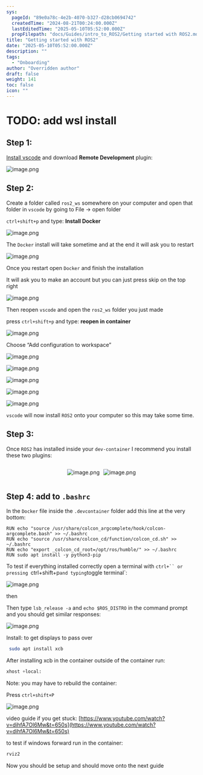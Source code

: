 ```yaml
---
sys:
  pageId: "89e0a78c-4e2b-4070-b327-d28cb0694742"
  createdTime: "2024-08-21T00:24:00.000Z"
  lastEditedTime: "2025-05-10T05:52:00.000Z"
  propFilepath: "docs/Guides/intro_to_ROS2/Getting started with ROS2.md"
title: "Getting started with ROS2"
date: "2025-05-10T05:52:00.000Z"
description: ""
tags:
  - "Onboarding"
author: "Overridden author"
draft: false
weight: 141
toc: false
icon: ""
---
```


# TODO: add wsl install

## Step 1:

[Install vscode](https://code.visualstudio.com/download) and download **Remote Development** plugin:

![image.png](https://prod-files-secure.s3.us-west-2.amazonaws.com/d518164a-d88e-44d1-a4ee-3adb3bd8bce0/efb52993-1881-4a40-b95e-6f020334f022/image.png?X-Amz-Algorithm=AWS4-HMAC-SHA256&X-Amz-Content-Sha256=UNSIGNED-PAYLOAD&X-Amz-Credential=ASIAZI2LB466RYSR7VUX%2F20250621%2Fus-west-2%2Fs3%2Faws4_request&X-Amz-Date=20250621T090809Z&X-Amz-Expires=3600&X-Amz-Security-Token=IQoJb3JpZ2luX2VjEOj%2F%2F%2F%2F%2F%2F%2F%2F%2F%2FwEaCXVzLXdlc3QtMiJHMEUCIQDcLnnZhXQj72aZ0rJC%2Fdbc6b6lzsYWR2yKzT2CwaZFCwIgW1%2BmtOBFHtF7r74lVgI2Nf8voggsqUJbfD1YfrINq3wqiAQI0f%2F%2F%2F%2F%2F%2F%2F%2F%2F%2FARAAGgw2Mzc0MjMxODM4MDUiDDtTZwqLQS6WWQtK6SrcAzahKXyXJiVSZCS6czQgVuC%2BgF%2BtfOSWPrHkkCk%2BT0HxfgrohRIbygru6pWU1Q1gj%2FlgDrgcTy7aY3ci5aG7ECjGBAx05TkhIbIj8vrBI0qUXPfriy0D8RYabxLL3ir1YC1NJkFOQqFcUaeKCSRSZOE1%2B6PUVx87BPM8CXTIrK%2FcncjKduAMIGlCurg03kpmas3pyPYuX9tQrdDSdIx1MIDRMw9t5EYJn0%2FKIYvuPg%2FdZ6bflBGrdJTE4hSAKYw8C99QDTlaeZxCCZPL7DLBjhStAiYDJkPGz2ci2sm0VL7UygJpSN1%2BFhkXmZLNxB4LByR3szbYXM4VMs1OGLJRAl2AYsY1c1SS8NjyzsEZrCNSCzDe7qLd063JZ1Sl7mEMGd%2B6%2FvxeTJXbQRBWzNA9t4k2v%2BeUWXSZ6%2FgLJyQ2H7TqI6B3%2FOSqkTstiLBm%2FJAlHKub9Zfdumeun6JsoZ5YwDWUgnZOE0OwmAvcDw511SSGMgKlepPlv3W30aPpSUAJxjt6QABH2uagf7t0CrnS%2B8cBhquLVYjbL9FxgXPxsE253NTJV9Ip7r5xxu4fHUQSXNjQ7KAXFPV1BeKW2jRpUGeJr3air%2FTRVL4wi6o8o0GepUweTC4wlfDXJnFyMOPL2cIGOqUBEbbqLvoqNa6%2B%2Fj2wOSj%2FhbrEJYJF81YZC%2FIokJ0wyNatH0KbsR35t2hMWtc0O5xeDo7jmPnZsQWIZbPsVJ1ysbCT6LE6Lj%2Bu5e95LBQajC%2F3wKP%2Ba4enKiQGkqIWqwr30XYuxgQmK9sTXy1tgJSicCvHuXKnkQirgxWDAbwAOdrOm4hR5baDBrneUQGQvDLwSvX%2BMsnXw%2FnGbjp0hpym%2BTEZO5Iz&X-Amz-Signature=65361a81eef97001c9122874655fcca7ace8338b3cc4d1c015716453a1948588&X-Amz-SignedHeaders=host&x-amz-checksum-mode=ENABLED&x-id=GetObject)

## Step 2:

Create a folder called `ros2_ws` somewhere on your computer and open that folder in `vscode` by going to File → open folder 

`ctrl+shift+p` and type: **Install Docker**

![image.png](https://prod-files-secure.s3.us-west-2.amazonaws.com/d518164a-d88e-44d1-a4ee-3adb3bd8bce0/2269dc0e-1cd5-47ff-bceb-c04ad9b2eab0/image.png?X-Amz-Algorithm=AWS4-HMAC-SHA256&X-Amz-Content-Sha256=UNSIGNED-PAYLOAD&X-Amz-Credential=ASIAZI2LB466RYSR7VUX%2F20250621%2Fus-west-2%2Fs3%2Faws4_request&X-Amz-Date=20250621T090809Z&X-Amz-Expires=3600&X-Amz-Security-Token=IQoJb3JpZ2luX2VjEOj%2F%2F%2F%2F%2F%2F%2F%2F%2F%2FwEaCXVzLXdlc3QtMiJHMEUCIQDcLnnZhXQj72aZ0rJC%2Fdbc6b6lzsYWR2yKzT2CwaZFCwIgW1%2BmtOBFHtF7r74lVgI2Nf8voggsqUJbfD1YfrINq3wqiAQI0f%2F%2F%2F%2F%2F%2F%2F%2F%2F%2FARAAGgw2Mzc0MjMxODM4MDUiDDtTZwqLQS6WWQtK6SrcAzahKXyXJiVSZCS6czQgVuC%2BgF%2BtfOSWPrHkkCk%2BT0HxfgrohRIbygru6pWU1Q1gj%2FlgDrgcTy7aY3ci5aG7ECjGBAx05TkhIbIj8vrBI0qUXPfriy0D8RYabxLL3ir1YC1NJkFOQqFcUaeKCSRSZOE1%2B6PUVx87BPM8CXTIrK%2FcncjKduAMIGlCurg03kpmas3pyPYuX9tQrdDSdIx1MIDRMw9t5EYJn0%2FKIYvuPg%2FdZ6bflBGrdJTE4hSAKYw8C99QDTlaeZxCCZPL7DLBjhStAiYDJkPGz2ci2sm0VL7UygJpSN1%2BFhkXmZLNxB4LByR3szbYXM4VMs1OGLJRAl2AYsY1c1SS8NjyzsEZrCNSCzDe7qLd063JZ1Sl7mEMGd%2B6%2FvxeTJXbQRBWzNA9t4k2v%2BeUWXSZ6%2FgLJyQ2H7TqI6B3%2FOSqkTstiLBm%2FJAlHKub9Zfdumeun6JsoZ5YwDWUgnZOE0OwmAvcDw511SSGMgKlepPlv3W30aPpSUAJxjt6QABH2uagf7t0CrnS%2B8cBhquLVYjbL9FxgXPxsE253NTJV9Ip7r5xxu4fHUQSXNjQ7KAXFPV1BeKW2jRpUGeJr3air%2FTRVL4wi6o8o0GepUweTC4wlfDXJnFyMOPL2cIGOqUBEbbqLvoqNa6%2B%2Fj2wOSj%2FhbrEJYJF81YZC%2FIokJ0wyNatH0KbsR35t2hMWtc0O5xeDo7jmPnZsQWIZbPsVJ1ysbCT6LE6Lj%2Bu5e95LBQajC%2F3wKP%2Ba4enKiQGkqIWqwr30XYuxgQmK9sTXy1tgJSicCvHuXKnkQirgxWDAbwAOdrOm4hR5baDBrneUQGQvDLwSvX%2BMsnXw%2FnGbjp0hpym%2BTEZO5Iz&X-Amz-Signature=eca8d834926d7a7ce5f46e487a9c9ab0e949bcf6dab33c8a72252bc25baf279f&X-Amz-SignedHeaders=host&x-amz-checksum-mode=ENABLED&x-id=GetObject)

The `Docker` install will take sometime and at the end it will ask you to restart

![image.png](https://prod-files-secure.s3.us-west-2.amazonaws.com/d518164a-d88e-44d1-a4ee-3adb3bd8bce0/ed233f78-be33-4b1f-b89c-9c346c0e961e/image.png?X-Amz-Algorithm=AWS4-HMAC-SHA256&X-Amz-Content-Sha256=UNSIGNED-PAYLOAD&X-Amz-Credential=ASIAZI2LB466RYSR7VUX%2F20250621%2Fus-west-2%2Fs3%2Faws4_request&X-Amz-Date=20250621T090809Z&X-Amz-Expires=3600&X-Amz-Security-Token=IQoJb3JpZ2luX2VjEOj%2F%2F%2F%2F%2F%2F%2F%2F%2F%2FwEaCXVzLXdlc3QtMiJHMEUCIQDcLnnZhXQj72aZ0rJC%2Fdbc6b6lzsYWR2yKzT2CwaZFCwIgW1%2BmtOBFHtF7r74lVgI2Nf8voggsqUJbfD1YfrINq3wqiAQI0f%2F%2F%2F%2F%2F%2F%2F%2F%2F%2FARAAGgw2Mzc0MjMxODM4MDUiDDtTZwqLQS6WWQtK6SrcAzahKXyXJiVSZCS6czQgVuC%2BgF%2BtfOSWPrHkkCk%2BT0HxfgrohRIbygru6pWU1Q1gj%2FlgDrgcTy7aY3ci5aG7ECjGBAx05TkhIbIj8vrBI0qUXPfriy0D8RYabxLL3ir1YC1NJkFOQqFcUaeKCSRSZOE1%2B6PUVx87BPM8CXTIrK%2FcncjKduAMIGlCurg03kpmas3pyPYuX9tQrdDSdIx1MIDRMw9t5EYJn0%2FKIYvuPg%2FdZ6bflBGrdJTE4hSAKYw8C99QDTlaeZxCCZPL7DLBjhStAiYDJkPGz2ci2sm0VL7UygJpSN1%2BFhkXmZLNxB4LByR3szbYXM4VMs1OGLJRAl2AYsY1c1SS8NjyzsEZrCNSCzDe7qLd063JZ1Sl7mEMGd%2B6%2FvxeTJXbQRBWzNA9t4k2v%2BeUWXSZ6%2FgLJyQ2H7TqI6B3%2FOSqkTstiLBm%2FJAlHKub9Zfdumeun6JsoZ5YwDWUgnZOE0OwmAvcDw511SSGMgKlepPlv3W30aPpSUAJxjt6QABH2uagf7t0CrnS%2B8cBhquLVYjbL9FxgXPxsE253NTJV9Ip7r5xxu4fHUQSXNjQ7KAXFPV1BeKW2jRpUGeJr3air%2FTRVL4wi6o8o0GepUweTC4wlfDXJnFyMOPL2cIGOqUBEbbqLvoqNa6%2B%2Fj2wOSj%2FhbrEJYJF81YZC%2FIokJ0wyNatH0KbsR35t2hMWtc0O5xeDo7jmPnZsQWIZbPsVJ1ysbCT6LE6Lj%2Bu5e95LBQajC%2F3wKP%2Ba4enKiQGkqIWqwr30XYuxgQmK9sTXy1tgJSicCvHuXKnkQirgxWDAbwAOdrOm4hR5baDBrneUQGQvDLwSvX%2BMsnXw%2FnGbjp0hpym%2BTEZO5Iz&X-Amz-Signature=20b2b684244c1abc74ce9e76207ffbaef3ea5b077ed4d8e69b3e4fec80ab90aa&X-Amz-SignedHeaders=host&x-amz-checksum-mode=ENABLED&x-id=GetObject)

Once you restart open `Docker` and finish the installation

It will ask you to make an account but you can just press skip on the top right

![image.png](https://prod-files-secure.s3.us-west-2.amazonaws.com/d518164a-d88e-44d1-a4ee-3adb3bd8bce0/21010ad9-1659-4fd9-9f59-9932a09b2a3d/image.png?X-Amz-Algorithm=AWS4-HMAC-SHA256&X-Amz-Content-Sha256=UNSIGNED-PAYLOAD&X-Amz-Credential=ASIAZI2LB466RYSR7VUX%2F20250621%2Fus-west-2%2Fs3%2Faws4_request&X-Amz-Date=20250621T090809Z&X-Amz-Expires=3600&X-Amz-Security-Token=IQoJb3JpZ2luX2VjEOj%2F%2F%2F%2F%2F%2F%2F%2F%2F%2FwEaCXVzLXdlc3QtMiJHMEUCIQDcLnnZhXQj72aZ0rJC%2Fdbc6b6lzsYWR2yKzT2CwaZFCwIgW1%2BmtOBFHtF7r74lVgI2Nf8voggsqUJbfD1YfrINq3wqiAQI0f%2F%2F%2F%2F%2F%2F%2F%2F%2F%2FARAAGgw2Mzc0MjMxODM4MDUiDDtTZwqLQS6WWQtK6SrcAzahKXyXJiVSZCS6czQgVuC%2BgF%2BtfOSWPrHkkCk%2BT0HxfgrohRIbygru6pWU1Q1gj%2FlgDrgcTy7aY3ci5aG7ECjGBAx05TkhIbIj8vrBI0qUXPfriy0D8RYabxLL3ir1YC1NJkFOQqFcUaeKCSRSZOE1%2B6PUVx87BPM8CXTIrK%2FcncjKduAMIGlCurg03kpmas3pyPYuX9tQrdDSdIx1MIDRMw9t5EYJn0%2FKIYvuPg%2FdZ6bflBGrdJTE4hSAKYw8C99QDTlaeZxCCZPL7DLBjhStAiYDJkPGz2ci2sm0VL7UygJpSN1%2BFhkXmZLNxB4LByR3szbYXM4VMs1OGLJRAl2AYsY1c1SS8NjyzsEZrCNSCzDe7qLd063JZ1Sl7mEMGd%2B6%2FvxeTJXbQRBWzNA9t4k2v%2BeUWXSZ6%2FgLJyQ2H7TqI6B3%2FOSqkTstiLBm%2FJAlHKub9Zfdumeun6JsoZ5YwDWUgnZOE0OwmAvcDw511SSGMgKlepPlv3W30aPpSUAJxjt6QABH2uagf7t0CrnS%2B8cBhquLVYjbL9FxgXPxsE253NTJV9Ip7r5xxu4fHUQSXNjQ7KAXFPV1BeKW2jRpUGeJr3air%2FTRVL4wi6o8o0GepUweTC4wlfDXJnFyMOPL2cIGOqUBEbbqLvoqNa6%2B%2Fj2wOSj%2FhbrEJYJF81YZC%2FIokJ0wyNatH0KbsR35t2hMWtc0O5xeDo7jmPnZsQWIZbPsVJ1ysbCT6LE6Lj%2Bu5e95LBQajC%2F3wKP%2Ba4enKiQGkqIWqwr30XYuxgQmK9sTXy1tgJSicCvHuXKnkQirgxWDAbwAOdrOm4hR5baDBrneUQGQvDLwSvX%2BMsnXw%2FnGbjp0hpym%2BTEZO5Iz&X-Amz-Signature=b3568a1857eae2ca825db11987e9733260c9f2ca9cff6345dbf39b1ac48ed7cd&X-Amz-SignedHeaders=host&x-amz-checksum-mode=ENABLED&x-id=GetObject)

Then reopen `vscode` and open the `ros2_ws` folder you just made

press `ctrl+shift+p` and type: **reopen in container**

![image.png](https://prod-files-secure.s3.us-west-2.amazonaws.com/d518164a-d88e-44d1-a4ee-3adb3bd8bce0/4e93b8c2-41ad-488c-8095-c74205196118/image.png?X-Amz-Algorithm=AWS4-HMAC-SHA256&X-Amz-Content-Sha256=UNSIGNED-PAYLOAD&X-Amz-Credential=ASIAZI2LB466RYSR7VUX%2F20250621%2Fus-west-2%2Fs3%2Faws4_request&X-Amz-Date=20250621T090809Z&X-Amz-Expires=3600&X-Amz-Security-Token=IQoJb3JpZ2luX2VjEOj%2F%2F%2F%2F%2F%2F%2F%2F%2F%2FwEaCXVzLXdlc3QtMiJHMEUCIQDcLnnZhXQj72aZ0rJC%2Fdbc6b6lzsYWR2yKzT2CwaZFCwIgW1%2BmtOBFHtF7r74lVgI2Nf8voggsqUJbfD1YfrINq3wqiAQI0f%2F%2F%2F%2F%2F%2F%2F%2F%2F%2FARAAGgw2Mzc0MjMxODM4MDUiDDtTZwqLQS6WWQtK6SrcAzahKXyXJiVSZCS6czQgVuC%2BgF%2BtfOSWPrHkkCk%2BT0HxfgrohRIbygru6pWU1Q1gj%2FlgDrgcTy7aY3ci5aG7ECjGBAx05TkhIbIj8vrBI0qUXPfriy0D8RYabxLL3ir1YC1NJkFOQqFcUaeKCSRSZOE1%2B6PUVx87BPM8CXTIrK%2FcncjKduAMIGlCurg03kpmas3pyPYuX9tQrdDSdIx1MIDRMw9t5EYJn0%2FKIYvuPg%2FdZ6bflBGrdJTE4hSAKYw8C99QDTlaeZxCCZPL7DLBjhStAiYDJkPGz2ci2sm0VL7UygJpSN1%2BFhkXmZLNxB4LByR3szbYXM4VMs1OGLJRAl2AYsY1c1SS8NjyzsEZrCNSCzDe7qLd063JZ1Sl7mEMGd%2B6%2FvxeTJXbQRBWzNA9t4k2v%2BeUWXSZ6%2FgLJyQ2H7TqI6B3%2FOSqkTstiLBm%2FJAlHKub9Zfdumeun6JsoZ5YwDWUgnZOE0OwmAvcDw511SSGMgKlepPlv3W30aPpSUAJxjt6QABH2uagf7t0CrnS%2B8cBhquLVYjbL9FxgXPxsE253NTJV9Ip7r5xxu4fHUQSXNjQ7KAXFPV1BeKW2jRpUGeJr3air%2FTRVL4wi6o8o0GepUweTC4wlfDXJnFyMOPL2cIGOqUBEbbqLvoqNa6%2B%2Fj2wOSj%2FhbrEJYJF81YZC%2FIokJ0wyNatH0KbsR35t2hMWtc0O5xeDo7jmPnZsQWIZbPsVJ1ysbCT6LE6Lj%2Bu5e95LBQajC%2F3wKP%2Ba4enKiQGkqIWqwr30XYuxgQmK9sTXy1tgJSicCvHuXKnkQirgxWDAbwAOdrOm4hR5baDBrneUQGQvDLwSvX%2BMsnXw%2FnGbjp0hpym%2BTEZO5Iz&X-Amz-Signature=c3997dc25d742ac3cca30e2ee438545a88243fb92d5cb9dd5abd253c415ea699&X-Amz-SignedHeaders=host&x-amz-checksum-mode=ENABLED&x-id=GetObject)

Choose “Add configuration to workspace”

![image.png](https://prod-files-secure.s3.us-west-2.amazonaws.com/d518164a-d88e-44d1-a4ee-3adb3bd8bce0/9560b282-5060-4989-ba37-97e7b2c22476/image.png?X-Amz-Algorithm=AWS4-HMAC-SHA256&X-Amz-Content-Sha256=UNSIGNED-PAYLOAD&X-Amz-Credential=ASIAZI2LB466RYSR7VUX%2F20250621%2Fus-west-2%2Fs3%2Faws4_request&X-Amz-Date=20250621T090809Z&X-Amz-Expires=3600&X-Amz-Security-Token=IQoJb3JpZ2luX2VjEOj%2F%2F%2F%2F%2F%2F%2F%2F%2F%2FwEaCXVzLXdlc3QtMiJHMEUCIQDcLnnZhXQj72aZ0rJC%2Fdbc6b6lzsYWR2yKzT2CwaZFCwIgW1%2BmtOBFHtF7r74lVgI2Nf8voggsqUJbfD1YfrINq3wqiAQI0f%2F%2F%2F%2F%2F%2F%2F%2F%2F%2FARAAGgw2Mzc0MjMxODM4MDUiDDtTZwqLQS6WWQtK6SrcAzahKXyXJiVSZCS6czQgVuC%2BgF%2BtfOSWPrHkkCk%2BT0HxfgrohRIbygru6pWU1Q1gj%2FlgDrgcTy7aY3ci5aG7ECjGBAx05TkhIbIj8vrBI0qUXPfriy0D8RYabxLL3ir1YC1NJkFOQqFcUaeKCSRSZOE1%2B6PUVx87BPM8CXTIrK%2FcncjKduAMIGlCurg03kpmas3pyPYuX9tQrdDSdIx1MIDRMw9t5EYJn0%2FKIYvuPg%2FdZ6bflBGrdJTE4hSAKYw8C99QDTlaeZxCCZPL7DLBjhStAiYDJkPGz2ci2sm0VL7UygJpSN1%2BFhkXmZLNxB4LByR3szbYXM4VMs1OGLJRAl2AYsY1c1SS8NjyzsEZrCNSCzDe7qLd063JZ1Sl7mEMGd%2B6%2FvxeTJXbQRBWzNA9t4k2v%2BeUWXSZ6%2FgLJyQ2H7TqI6B3%2FOSqkTstiLBm%2FJAlHKub9Zfdumeun6JsoZ5YwDWUgnZOE0OwmAvcDw511SSGMgKlepPlv3W30aPpSUAJxjt6QABH2uagf7t0CrnS%2B8cBhquLVYjbL9FxgXPxsE253NTJV9Ip7r5xxu4fHUQSXNjQ7KAXFPV1BeKW2jRpUGeJr3air%2FTRVL4wi6o8o0GepUweTC4wlfDXJnFyMOPL2cIGOqUBEbbqLvoqNa6%2B%2Fj2wOSj%2FhbrEJYJF81YZC%2FIokJ0wyNatH0KbsR35t2hMWtc0O5xeDo7jmPnZsQWIZbPsVJ1ysbCT6LE6Lj%2Bu5e95LBQajC%2F3wKP%2Ba4enKiQGkqIWqwr30XYuxgQmK9sTXy1tgJSicCvHuXKnkQirgxWDAbwAOdrOm4hR5baDBrneUQGQvDLwSvX%2BMsnXw%2FnGbjp0hpym%2BTEZO5Iz&X-Amz-Signature=40f039a8524b0b5c26f8de23f4b7c1039592bc0e10de6944e235dd3cb0124442&X-Amz-SignedHeaders=host&x-amz-checksum-mode=ENABLED&x-id=GetObject)

![image.png](https://prod-files-secure.s3.us-west-2.amazonaws.com/d518164a-d88e-44d1-a4ee-3adb3bd8bce0/2ee63f81-886b-48e8-a553-dc6e5eac99e4/image.png?X-Amz-Algorithm=AWS4-HMAC-SHA256&X-Amz-Content-Sha256=UNSIGNED-PAYLOAD&X-Amz-Credential=ASIAZI2LB466RYSR7VUX%2F20250621%2Fus-west-2%2Fs3%2Faws4_request&X-Amz-Date=20250621T090809Z&X-Amz-Expires=3600&X-Amz-Security-Token=IQoJb3JpZ2luX2VjEOj%2F%2F%2F%2F%2F%2F%2F%2F%2F%2FwEaCXVzLXdlc3QtMiJHMEUCIQDcLnnZhXQj72aZ0rJC%2Fdbc6b6lzsYWR2yKzT2CwaZFCwIgW1%2BmtOBFHtF7r74lVgI2Nf8voggsqUJbfD1YfrINq3wqiAQI0f%2F%2F%2F%2F%2F%2F%2F%2F%2F%2FARAAGgw2Mzc0MjMxODM4MDUiDDtTZwqLQS6WWQtK6SrcAzahKXyXJiVSZCS6czQgVuC%2BgF%2BtfOSWPrHkkCk%2BT0HxfgrohRIbygru6pWU1Q1gj%2FlgDrgcTy7aY3ci5aG7ECjGBAx05TkhIbIj8vrBI0qUXPfriy0D8RYabxLL3ir1YC1NJkFOQqFcUaeKCSRSZOE1%2B6PUVx87BPM8CXTIrK%2FcncjKduAMIGlCurg03kpmas3pyPYuX9tQrdDSdIx1MIDRMw9t5EYJn0%2FKIYvuPg%2FdZ6bflBGrdJTE4hSAKYw8C99QDTlaeZxCCZPL7DLBjhStAiYDJkPGz2ci2sm0VL7UygJpSN1%2BFhkXmZLNxB4LByR3szbYXM4VMs1OGLJRAl2AYsY1c1SS8NjyzsEZrCNSCzDe7qLd063JZ1Sl7mEMGd%2B6%2FvxeTJXbQRBWzNA9t4k2v%2BeUWXSZ6%2FgLJyQ2H7TqI6B3%2FOSqkTstiLBm%2FJAlHKub9Zfdumeun6JsoZ5YwDWUgnZOE0OwmAvcDw511SSGMgKlepPlv3W30aPpSUAJxjt6QABH2uagf7t0CrnS%2B8cBhquLVYjbL9FxgXPxsE253NTJV9Ip7r5xxu4fHUQSXNjQ7KAXFPV1BeKW2jRpUGeJr3air%2FTRVL4wi6o8o0GepUweTC4wlfDXJnFyMOPL2cIGOqUBEbbqLvoqNa6%2B%2Fj2wOSj%2FhbrEJYJF81YZC%2FIokJ0wyNatH0KbsR35t2hMWtc0O5xeDo7jmPnZsQWIZbPsVJ1ysbCT6LE6Lj%2Bu5e95LBQajC%2F3wKP%2Ba4enKiQGkqIWqwr30XYuxgQmK9sTXy1tgJSicCvHuXKnkQirgxWDAbwAOdrOm4hR5baDBrneUQGQvDLwSvX%2BMsnXw%2FnGbjp0hpym%2BTEZO5Iz&X-Amz-Signature=2f0bd1cd2b16665f003161eacd96960a24d4f2ce7173a029e367cfe452604fe5&X-Amz-SignedHeaders=host&x-amz-checksum-mode=ENABLED&x-id=GetObject)

![image.png](https://prod-files-secure.s3.us-west-2.amazonaws.com/d518164a-d88e-44d1-a4ee-3adb3bd8bce0/ae1580b2-b048-407e-aed9-b584224a7a04/image.png?X-Amz-Algorithm=AWS4-HMAC-SHA256&X-Amz-Content-Sha256=UNSIGNED-PAYLOAD&X-Amz-Credential=ASIAZI2LB466RYSR7VUX%2F20250621%2Fus-west-2%2Fs3%2Faws4_request&X-Amz-Date=20250621T090809Z&X-Amz-Expires=3600&X-Amz-Security-Token=IQoJb3JpZ2luX2VjEOj%2F%2F%2F%2F%2F%2F%2F%2F%2F%2FwEaCXVzLXdlc3QtMiJHMEUCIQDcLnnZhXQj72aZ0rJC%2Fdbc6b6lzsYWR2yKzT2CwaZFCwIgW1%2BmtOBFHtF7r74lVgI2Nf8voggsqUJbfD1YfrINq3wqiAQI0f%2F%2F%2F%2F%2F%2F%2F%2F%2F%2FARAAGgw2Mzc0MjMxODM4MDUiDDtTZwqLQS6WWQtK6SrcAzahKXyXJiVSZCS6czQgVuC%2BgF%2BtfOSWPrHkkCk%2BT0HxfgrohRIbygru6pWU1Q1gj%2FlgDrgcTy7aY3ci5aG7ECjGBAx05TkhIbIj8vrBI0qUXPfriy0D8RYabxLL3ir1YC1NJkFOQqFcUaeKCSRSZOE1%2B6PUVx87BPM8CXTIrK%2FcncjKduAMIGlCurg03kpmas3pyPYuX9tQrdDSdIx1MIDRMw9t5EYJn0%2FKIYvuPg%2FdZ6bflBGrdJTE4hSAKYw8C99QDTlaeZxCCZPL7DLBjhStAiYDJkPGz2ci2sm0VL7UygJpSN1%2BFhkXmZLNxB4LByR3szbYXM4VMs1OGLJRAl2AYsY1c1SS8NjyzsEZrCNSCzDe7qLd063JZ1Sl7mEMGd%2B6%2FvxeTJXbQRBWzNA9t4k2v%2BeUWXSZ6%2FgLJyQ2H7TqI6B3%2FOSqkTstiLBm%2FJAlHKub9Zfdumeun6JsoZ5YwDWUgnZOE0OwmAvcDw511SSGMgKlepPlv3W30aPpSUAJxjt6QABH2uagf7t0CrnS%2B8cBhquLVYjbL9FxgXPxsE253NTJV9Ip7r5xxu4fHUQSXNjQ7KAXFPV1BeKW2jRpUGeJr3air%2FTRVL4wi6o8o0GepUweTC4wlfDXJnFyMOPL2cIGOqUBEbbqLvoqNa6%2B%2Fj2wOSj%2FhbrEJYJF81YZC%2FIokJ0wyNatH0KbsR35t2hMWtc0O5xeDo7jmPnZsQWIZbPsVJ1ysbCT6LE6Lj%2Bu5e95LBQajC%2F3wKP%2Ba4enKiQGkqIWqwr30XYuxgQmK9sTXy1tgJSicCvHuXKnkQirgxWDAbwAOdrOm4hR5baDBrneUQGQvDLwSvX%2BMsnXw%2FnGbjp0hpym%2BTEZO5Iz&X-Amz-Signature=f7b4b645b0892499f7516e07617034285cfb6de4ccb612a1f21474f9d0af6d31&X-Amz-SignedHeaders=host&x-amz-checksum-mode=ENABLED&x-id=GetObject)

![image.png](https://prod-files-secure.s3.us-west-2.amazonaws.com/d518164a-d88e-44d1-a4ee-3adb3bd8bce0/53255b28-f75e-430f-b9e3-c0ac8577e42b/image.png?X-Amz-Algorithm=AWS4-HMAC-SHA256&X-Amz-Content-Sha256=UNSIGNED-PAYLOAD&X-Amz-Credential=ASIAZI2LB466RYSR7VUX%2F20250621%2Fus-west-2%2Fs3%2Faws4_request&X-Amz-Date=20250621T090809Z&X-Amz-Expires=3600&X-Amz-Security-Token=IQoJb3JpZ2luX2VjEOj%2F%2F%2F%2F%2F%2F%2F%2F%2F%2FwEaCXVzLXdlc3QtMiJHMEUCIQDcLnnZhXQj72aZ0rJC%2Fdbc6b6lzsYWR2yKzT2CwaZFCwIgW1%2BmtOBFHtF7r74lVgI2Nf8voggsqUJbfD1YfrINq3wqiAQI0f%2F%2F%2F%2F%2F%2F%2F%2F%2F%2FARAAGgw2Mzc0MjMxODM4MDUiDDtTZwqLQS6WWQtK6SrcAzahKXyXJiVSZCS6czQgVuC%2BgF%2BtfOSWPrHkkCk%2BT0HxfgrohRIbygru6pWU1Q1gj%2FlgDrgcTy7aY3ci5aG7ECjGBAx05TkhIbIj8vrBI0qUXPfriy0D8RYabxLL3ir1YC1NJkFOQqFcUaeKCSRSZOE1%2B6PUVx87BPM8CXTIrK%2FcncjKduAMIGlCurg03kpmas3pyPYuX9tQrdDSdIx1MIDRMw9t5EYJn0%2FKIYvuPg%2FdZ6bflBGrdJTE4hSAKYw8C99QDTlaeZxCCZPL7DLBjhStAiYDJkPGz2ci2sm0VL7UygJpSN1%2BFhkXmZLNxB4LByR3szbYXM4VMs1OGLJRAl2AYsY1c1SS8NjyzsEZrCNSCzDe7qLd063JZ1Sl7mEMGd%2B6%2FvxeTJXbQRBWzNA9t4k2v%2BeUWXSZ6%2FgLJyQ2H7TqI6B3%2FOSqkTstiLBm%2FJAlHKub9Zfdumeun6JsoZ5YwDWUgnZOE0OwmAvcDw511SSGMgKlepPlv3W30aPpSUAJxjt6QABH2uagf7t0CrnS%2B8cBhquLVYjbL9FxgXPxsE253NTJV9Ip7r5xxu4fHUQSXNjQ7KAXFPV1BeKW2jRpUGeJr3air%2FTRVL4wi6o8o0GepUweTC4wlfDXJnFyMOPL2cIGOqUBEbbqLvoqNa6%2B%2Fj2wOSj%2FhbrEJYJF81YZC%2FIokJ0wyNatH0KbsR35t2hMWtc0O5xeDo7jmPnZsQWIZbPsVJ1ysbCT6LE6Lj%2Bu5e95LBQajC%2F3wKP%2Ba4enKiQGkqIWqwr30XYuxgQmK9sTXy1tgJSicCvHuXKnkQirgxWDAbwAOdrOm4hR5baDBrneUQGQvDLwSvX%2BMsnXw%2FnGbjp0hpym%2BTEZO5Iz&X-Amz-Signature=361408bc0ecf852859e72a53afdc56c016225becfe2931cc5e19cddaa98ebe6d&X-Amz-SignedHeaders=host&x-amz-checksum-mode=ENABLED&x-id=GetObject)

![image.png](https://prod-files-secure.s3.us-west-2.amazonaws.com/d518164a-d88e-44d1-a4ee-3adb3bd8bce0/7c562767-5af9-4ffb-97d1-327bcdf4ee00/image.png?X-Amz-Algorithm=AWS4-HMAC-SHA256&X-Amz-Content-Sha256=UNSIGNED-PAYLOAD&X-Amz-Credential=ASIAZI2LB466RYSR7VUX%2F20250621%2Fus-west-2%2Fs3%2Faws4_request&X-Amz-Date=20250621T090809Z&X-Amz-Expires=3600&X-Amz-Security-Token=IQoJb3JpZ2luX2VjEOj%2F%2F%2F%2F%2F%2F%2F%2F%2F%2FwEaCXVzLXdlc3QtMiJHMEUCIQDcLnnZhXQj72aZ0rJC%2Fdbc6b6lzsYWR2yKzT2CwaZFCwIgW1%2BmtOBFHtF7r74lVgI2Nf8voggsqUJbfD1YfrINq3wqiAQI0f%2F%2F%2F%2F%2F%2F%2F%2F%2F%2FARAAGgw2Mzc0MjMxODM4MDUiDDtTZwqLQS6WWQtK6SrcAzahKXyXJiVSZCS6czQgVuC%2BgF%2BtfOSWPrHkkCk%2BT0HxfgrohRIbygru6pWU1Q1gj%2FlgDrgcTy7aY3ci5aG7ECjGBAx05TkhIbIj8vrBI0qUXPfriy0D8RYabxLL3ir1YC1NJkFOQqFcUaeKCSRSZOE1%2B6PUVx87BPM8CXTIrK%2FcncjKduAMIGlCurg03kpmas3pyPYuX9tQrdDSdIx1MIDRMw9t5EYJn0%2FKIYvuPg%2FdZ6bflBGrdJTE4hSAKYw8C99QDTlaeZxCCZPL7DLBjhStAiYDJkPGz2ci2sm0VL7UygJpSN1%2BFhkXmZLNxB4LByR3szbYXM4VMs1OGLJRAl2AYsY1c1SS8NjyzsEZrCNSCzDe7qLd063JZ1Sl7mEMGd%2B6%2FvxeTJXbQRBWzNA9t4k2v%2BeUWXSZ6%2FgLJyQ2H7TqI6B3%2FOSqkTstiLBm%2FJAlHKub9Zfdumeun6JsoZ5YwDWUgnZOE0OwmAvcDw511SSGMgKlepPlv3W30aPpSUAJxjt6QABH2uagf7t0CrnS%2B8cBhquLVYjbL9FxgXPxsE253NTJV9Ip7r5xxu4fHUQSXNjQ7KAXFPV1BeKW2jRpUGeJr3air%2FTRVL4wi6o8o0GepUweTC4wlfDXJnFyMOPL2cIGOqUBEbbqLvoqNa6%2B%2Fj2wOSj%2FhbrEJYJF81YZC%2FIokJ0wyNatH0KbsR35t2hMWtc0O5xeDo7jmPnZsQWIZbPsVJ1ysbCT6LE6Lj%2Bu5e95LBQajC%2F3wKP%2Ba4enKiQGkqIWqwr30XYuxgQmK9sTXy1tgJSicCvHuXKnkQirgxWDAbwAOdrOm4hR5baDBrneUQGQvDLwSvX%2BMsnXw%2FnGbjp0hpym%2BTEZO5Iz&X-Amz-Signature=fa7545bb383c6c87e7f878222d2106a42b43216c81dc875e81df364752351b04&X-Amz-SignedHeaders=host&x-amz-checksum-mode=ENABLED&x-id=GetObject)

`vscode` will now install `ROS2` onto your computer so this may take some time.

## Step 3:

Once `ROS2` has installed inside your `dev-container` I recommend you install these two plugins:

<div style="display: flex;flex-direction: row; column-gap:10px; max-width: 630px;justify-content: center;">
<div>

![image.png](https://prod-files-secure.s3.us-west-2.amazonaws.com/d518164a-d88e-44d1-a4ee-3adb3bd8bce0/3fc3d550-5a54-4ba1-ba6b-faa01cdb7369/image.png?X-Amz-Algorithm=AWS4-HMAC-SHA256&X-Amz-Content-Sha256=UNSIGNED-PAYLOAD&X-Amz-Credential=ASIAZI2LB466VTLRZD5R%2F20250621%2Fus-west-2%2Fs3%2Faws4_request&X-Amz-Date=20250621T090815Z&X-Amz-Expires=3600&X-Amz-Security-Token=IQoJb3JpZ2luX2VjEOn%2F%2F%2F%2F%2F%2F%2F%2F%2F%2FwEaCXVzLXdlc3QtMiJGMEQCIEwWkCqQLPDQqaVX03CcgWWgQo5RN%2FdNBU%2FnYpWg1IGfAiB86b2d8Q%2FK3tSXbJtCwSfHcKA8whBHPv61X4diiAagoyqIBAjR%2F%2F%2F%2F%2F%2F%2F%2F%2F%2F8BEAAaDDYzNzQyMzE4MzgwNSIMlTKKXBe2WoleqcWqKtwD8vkRrNzsq4v5l5pH0GXC6Bp5w2HB6Z7mFRiIXW9jyIocjaOIYuCo1BeAlCLc0E9UFSPpVORmGY%2BOhu4gB2Y%2F56xJp4RlHSlnxCymbknzFBOOEaipLLyJKBBme28J%2B0SauH8laBiaZypXfiRdNmxeN52xXWznBKZ8KRXpUKLe5AtFoKaDqx9N8CB%2BY8a%2Bb332cBkVkirNKXDKliNbvXWwEXkXNq5F2KOrQN%2Fgqs9jH%2FCNyHlRZEWs2%2BsEcsvlwB53XRxmX%2Fur9XuKa8tqIl89onhU7skvgNJWT%2BRtEFAcqEWdy41Xm44IdYZr0okeb9ps4rQM7X3VkM1%2FICEcjPLmQUXmTL%2F83M5X6LOG6F9joP3AnmDa9PdUWuhav0PaZgC%2BE444d2UlqWcglAdKGKaArlC67a2PmShCAugzygzcrA7FfSiXhluzjV7g3AcOfmOwW1zepw9bGIYZzFOjQkA5%2BQlr8ECinTcXZM8et9ogS1%2F%2FuENeySoZYujmjRbDXf2oBBSrgI3kGUL3WVFgHhVRatqlMCNuYvbsavNO25DofrhLi3B11OWDgzDnaYOtJxFmeDH6Zv%2B8ZuAC9%2B9KTAmAN4W%2BJ2jwMTUmgWWwR5nKdsNAYxbKMGfED1EEamUw49XZwgY6pgGpdcOML165FJGJmnFymXm3F8A08LdbIXeB%2B%2FJkfEUpI2iGNDrpIEWiFbriT%2BifKf1amDmbiZzvOOz9i%2B19Nh2iWoVZY0y%2B5CNliVn39vOGoYgFd4j50cs8dWrAafH6vd0fe4UoW5HHyFLvHEoyCsjnySBXkkrbFWMlORapJFVTxG4FMGQfSB1pdf4N18AXRbgtALw3VYW6vb8hHJvQCe449aWOZQMD&X-Amz-Signature=bf20a52df660415b2292e6b02818d7aa9863586803a7eca6a185dfaa6a9fab11&X-Amz-SignedHeaders=host&x-amz-checksum-mode=ENABLED&x-id=GetObject)

</div>
<div>

![image.png](https://prod-files-secure.s3.us-west-2.amazonaws.com/d518164a-d88e-44d1-a4ee-3adb3bd8bce0/d994cc66-13c2-4093-a5a3-f84cf4601a82/image.png?X-Amz-Algorithm=AWS4-HMAC-SHA256&X-Amz-Content-Sha256=UNSIGNED-PAYLOAD&X-Amz-Credential=ASIAZI2LB466VQC3ZJH3%2F20250621%2Fus-west-2%2Fs3%2Faws4_request&X-Amz-Date=20250621T090815Z&X-Amz-Expires=3600&X-Amz-Security-Token=IQoJb3JpZ2luX2VjEOj%2F%2F%2F%2F%2F%2F%2F%2F%2F%2FwEaCXVzLXdlc3QtMiJHMEUCIBfLiYXuOK3UkhPx%2BuJ0ZQiBejpQgCJEdRPEX2LRNb7YAiEA6BGb1Nn3aczBaIcr5kA7QR9Qnl7JcmHXvQy3AvL%2FhsYqiAQI0f%2F%2F%2F%2F%2F%2F%2F%2F%2F%2FARAAGgw2Mzc0MjMxODM4MDUiDKh%2B2Nnu35i1gjVVsircA5viWxqMfcmjGxac5yc%2FZ6w8BanZR1nnI%2BH5h9fDsKzwwBOVOc%2BxcBHgB1eCgOEjSw0h2xmXC1VZhpkGSaGDNh0RZQ%2BOpvdGwFstwvhKydy0gfhpXhhWFcHXeXtx%2Bqs%2BZvvLs0TxH5dQtpm0POVBBH1YqdMN1A9tAp%2FXQE%2FFmdQEXePSQ1pdnZ1wvNAJd%2BR6%2BTSU2FMtvkk47JCT0Ic7mqdrOgap9i6sNYb0SSbb5eVHEXOPWT9mmaOwoL7xGV881cZrNZE560Rly0EMzuysQA%2F0yp68MGn140KiYgfYDSGteo8kIgkP5YXRW67JmQ9aLQtrFDol%2Fdk7qJr%2F%2FlR4eN3LzYuZ9lDZPtD86P5Dg%2BGW5e8f%2FS2uxazu%2BAOZeDYrWMkrSOFdoeLzVFEd5dW0UA5CROf55mn4ZJNpO0E6ApGd6o%2F30e5Ywr5J3FV4LfCKzF3zMS0966hwz34T%2BmQFfbs%2FJg8JHmsomfpdGPH%2Fow42tN15ZoOO%2FXW6Y8ksZi3IMiJZkRYh6v5TtW09GeVtmHaC1%2FyxZqQTS2FClcxKh1eDIuMIMT6tdxbYvEz43bRYHhw9r8QHR46prHBdLw9ejHZ4OL89sXm6H8%2FpdF%2FXzD4ZSU%2BG4WdXKMd7si0HMOvQ2cIGOqUB%2BtHtOc2DEL9nSZu1njXSygSAw7naTGTNRR62zNY0Clgpb1Y0xKS%2FOCTInHLW08vwB8obQ6W%2BaNKcQ%2BLnXkrZez2er1geTSoE2zN9G%2BmPDqLnUXxyJjlsxLArp7R0T6G9NZijesKGMDquuxdnC6ChchyHE6omQduduRwHXw0yge8%2Fi5UGSToWOGPc%2BY9vNSYnussBna6HOgzwk7DoHD%2B2J%2BB%2BIzNb&X-Amz-Signature=210dcd314175aef3931b831f8112254b3f7a14b475fb405fba06b9501c43fc08&X-Amz-SignedHeaders=host&x-amz-checksum-mode=ENABLED&x-id=GetObject)

</div>
</div>

## Step 4: add to `.bashrc`

In the `Docker` file inside the `.devcontainer` folder add this line at the very bottom: 

```docker
RUN echo "source /usr/share/colcon_argcomplete/hook/colcon-argcomplete.bash" >> ~/.bashrc
RUN echo "source /usr/share/colcon_cd/function/colcon_cd.sh" >> ~/.bashrc
RUN echo "export _colcon_cd_root=/opt/ros/humble/" >> ~/.bashrc
RUN sudo apt install -y python3-pip 
```

To test if everything installed correctly open a terminal with `ctrl+`` or pressing `ctrl+shift+p` and typing `toggle terminal`:

![image.png](https://prod-files-secure.s3.us-west-2.amazonaws.com/d518164a-d88e-44d1-a4ee-3adb3bd8bce0/6a4943d8-b04e-4c02-9a58-775f3384d1a5/image.png?X-Amz-Algorithm=AWS4-HMAC-SHA256&X-Amz-Content-Sha256=UNSIGNED-PAYLOAD&X-Amz-Credential=ASIAZI2LB466RYSR7VUX%2F20250621%2Fus-west-2%2Fs3%2Faws4_request&X-Amz-Date=20250621T090809Z&X-Amz-Expires=3600&X-Amz-Security-Token=IQoJb3JpZ2luX2VjEOj%2F%2F%2F%2F%2F%2F%2F%2F%2F%2FwEaCXVzLXdlc3QtMiJHMEUCIQDcLnnZhXQj72aZ0rJC%2Fdbc6b6lzsYWR2yKzT2CwaZFCwIgW1%2BmtOBFHtF7r74lVgI2Nf8voggsqUJbfD1YfrINq3wqiAQI0f%2F%2F%2F%2F%2F%2F%2F%2F%2F%2FARAAGgw2Mzc0MjMxODM4MDUiDDtTZwqLQS6WWQtK6SrcAzahKXyXJiVSZCS6czQgVuC%2BgF%2BtfOSWPrHkkCk%2BT0HxfgrohRIbygru6pWU1Q1gj%2FlgDrgcTy7aY3ci5aG7ECjGBAx05TkhIbIj8vrBI0qUXPfriy0D8RYabxLL3ir1YC1NJkFOQqFcUaeKCSRSZOE1%2B6PUVx87BPM8CXTIrK%2FcncjKduAMIGlCurg03kpmas3pyPYuX9tQrdDSdIx1MIDRMw9t5EYJn0%2FKIYvuPg%2FdZ6bflBGrdJTE4hSAKYw8C99QDTlaeZxCCZPL7DLBjhStAiYDJkPGz2ci2sm0VL7UygJpSN1%2BFhkXmZLNxB4LByR3szbYXM4VMs1OGLJRAl2AYsY1c1SS8NjyzsEZrCNSCzDe7qLd063JZ1Sl7mEMGd%2B6%2FvxeTJXbQRBWzNA9t4k2v%2BeUWXSZ6%2FgLJyQ2H7TqI6B3%2FOSqkTstiLBm%2FJAlHKub9Zfdumeun6JsoZ5YwDWUgnZOE0OwmAvcDw511SSGMgKlepPlv3W30aPpSUAJxjt6QABH2uagf7t0CrnS%2B8cBhquLVYjbL9FxgXPxsE253NTJV9Ip7r5xxu4fHUQSXNjQ7KAXFPV1BeKW2jRpUGeJr3air%2FTRVL4wi6o8o0GepUweTC4wlfDXJnFyMOPL2cIGOqUBEbbqLvoqNa6%2B%2Fj2wOSj%2FhbrEJYJF81YZC%2FIokJ0wyNatH0KbsR35t2hMWtc0O5xeDo7jmPnZsQWIZbPsVJ1ysbCT6LE6Lj%2Bu5e95LBQajC%2F3wKP%2Ba4enKiQGkqIWqwr30XYuxgQmK9sTXy1tgJSicCvHuXKnkQirgxWDAbwAOdrOm4hR5baDBrneUQGQvDLwSvX%2BMsnXw%2FnGbjp0hpym%2BTEZO5Iz&X-Amz-Signature=d6d581e9529d7400e3d54ab8353cc3b8feeec3ac7834c8c79380b5614a177362&X-Amz-SignedHeaders=host&x-amz-checksum-mode=ENABLED&x-id=GetObject)

then 

Then type `lsb_release -a` and `echo $ROS_DISTRO` in the command prompt and you should get similar responses:

![image.png](https://prod-files-secure.s3.us-west-2.amazonaws.com/d518164a-d88e-44d1-a4ee-3adb3bd8bce0/3e635dec-a805-4e85-8b9e-d000e5b71a4e/image.png?X-Amz-Algorithm=AWS4-HMAC-SHA256&X-Amz-Content-Sha256=UNSIGNED-PAYLOAD&X-Amz-Credential=ASIAZI2LB466RYSR7VUX%2F20250621%2Fus-west-2%2Fs3%2Faws4_request&X-Amz-Date=20250621T090809Z&X-Amz-Expires=3600&X-Amz-Security-Token=IQoJb3JpZ2luX2VjEOj%2F%2F%2F%2F%2F%2F%2F%2F%2F%2FwEaCXVzLXdlc3QtMiJHMEUCIQDcLnnZhXQj72aZ0rJC%2Fdbc6b6lzsYWR2yKzT2CwaZFCwIgW1%2BmtOBFHtF7r74lVgI2Nf8voggsqUJbfD1YfrINq3wqiAQI0f%2F%2F%2F%2F%2F%2F%2F%2F%2F%2FARAAGgw2Mzc0MjMxODM4MDUiDDtTZwqLQS6WWQtK6SrcAzahKXyXJiVSZCS6czQgVuC%2BgF%2BtfOSWPrHkkCk%2BT0HxfgrohRIbygru6pWU1Q1gj%2FlgDrgcTy7aY3ci5aG7ECjGBAx05TkhIbIj8vrBI0qUXPfriy0D8RYabxLL3ir1YC1NJkFOQqFcUaeKCSRSZOE1%2B6PUVx87BPM8CXTIrK%2FcncjKduAMIGlCurg03kpmas3pyPYuX9tQrdDSdIx1MIDRMw9t5EYJn0%2FKIYvuPg%2FdZ6bflBGrdJTE4hSAKYw8C99QDTlaeZxCCZPL7DLBjhStAiYDJkPGz2ci2sm0VL7UygJpSN1%2BFhkXmZLNxB4LByR3szbYXM4VMs1OGLJRAl2AYsY1c1SS8NjyzsEZrCNSCzDe7qLd063JZ1Sl7mEMGd%2B6%2FvxeTJXbQRBWzNA9t4k2v%2BeUWXSZ6%2FgLJyQ2H7TqI6B3%2FOSqkTstiLBm%2FJAlHKub9Zfdumeun6JsoZ5YwDWUgnZOE0OwmAvcDw511SSGMgKlepPlv3W30aPpSUAJxjt6QABH2uagf7t0CrnS%2B8cBhquLVYjbL9FxgXPxsE253NTJV9Ip7r5xxu4fHUQSXNjQ7KAXFPV1BeKW2jRpUGeJr3air%2FTRVL4wi6o8o0GepUweTC4wlfDXJnFyMOPL2cIGOqUBEbbqLvoqNa6%2B%2Fj2wOSj%2FhbrEJYJF81YZC%2FIokJ0wyNatH0KbsR35t2hMWtc0O5xeDo7jmPnZsQWIZbPsVJ1ysbCT6LE6Lj%2Bu5e95LBQajC%2F3wKP%2Ba4enKiQGkqIWqwr30XYuxgQmK9sTXy1tgJSicCvHuXKnkQirgxWDAbwAOdrOm4hR5baDBrneUQGQvDLwSvX%2BMsnXw%2FnGbjp0hpym%2BTEZO5Iz&X-Amz-Signature=3559b021536bb07a2f6ad5e1e46b10b7f4fc4b6a8164309fb795ddd0ce3ef46d&X-Amz-SignedHeaders=host&x-amz-checksum-mode=ENABLED&x-id=GetObject)

Install:  to get displays to pass over

```bash
 sudo apt install xcb
```

After installing xcb in the container outside of the container run:

```python
xhost +local:
```

Note: you may have to rebuild the container:

Press `ctrl+shift+P`

![image.png](https://prod-files-secure.s3.us-west-2.amazonaws.com/d518164a-d88e-44d1-a4ee-3adb3bd8bce0/6c2be660-2618-4c38-9c26-53554f7a0b7b/image.png?X-Amz-Algorithm=AWS4-HMAC-SHA256&X-Amz-Content-Sha256=UNSIGNED-PAYLOAD&X-Amz-Credential=ASIAZI2LB466RYSR7VUX%2F20250621%2Fus-west-2%2Fs3%2Faws4_request&X-Amz-Date=20250621T090809Z&X-Amz-Expires=3600&X-Amz-Security-Token=IQoJb3JpZ2luX2VjEOj%2F%2F%2F%2F%2F%2F%2F%2F%2F%2FwEaCXVzLXdlc3QtMiJHMEUCIQDcLnnZhXQj72aZ0rJC%2Fdbc6b6lzsYWR2yKzT2CwaZFCwIgW1%2BmtOBFHtF7r74lVgI2Nf8voggsqUJbfD1YfrINq3wqiAQI0f%2F%2F%2F%2F%2F%2F%2F%2F%2F%2FARAAGgw2Mzc0MjMxODM4MDUiDDtTZwqLQS6WWQtK6SrcAzahKXyXJiVSZCS6czQgVuC%2BgF%2BtfOSWPrHkkCk%2BT0HxfgrohRIbygru6pWU1Q1gj%2FlgDrgcTy7aY3ci5aG7ECjGBAx05TkhIbIj8vrBI0qUXPfriy0D8RYabxLL3ir1YC1NJkFOQqFcUaeKCSRSZOE1%2B6PUVx87BPM8CXTIrK%2FcncjKduAMIGlCurg03kpmas3pyPYuX9tQrdDSdIx1MIDRMw9t5EYJn0%2FKIYvuPg%2FdZ6bflBGrdJTE4hSAKYw8C99QDTlaeZxCCZPL7DLBjhStAiYDJkPGz2ci2sm0VL7UygJpSN1%2BFhkXmZLNxB4LByR3szbYXM4VMs1OGLJRAl2AYsY1c1SS8NjyzsEZrCNSCzDe7qLd063JZ1Sl7mEMGd%2B6%2FvxeTJXbQRBWzNA9t4k2v%2BeUWXSZ6%2FgLJyQ2H7TqI6B3%2FOSqkTstiLBm%2FJAlHKub9Zfdumeun6JsoZ5YwDWUgnZOE0OwmAvcDw511SSGMgKlepPlv3W30aPpSUAJxjt6QABH2uagf7t0CrnS%2B8cBhquLVYjbL9FxgXPxsE253NTJV9Ip7r5xxu4fHUQSXNjQ7KAXFPV1BeKW2jRpUGeJr3air%2FTRVL4wi6o8o0GepUweTC4wlfDXJnFyMOPL2cIGOqUBEbbqLvoqNa6%2B%2Fj2wOSj%2FhbrEJYJF81YZC%2FIokJ0wyNatH0KbsR35t2hMWtc0O5xeDo7jmPnZsQWIZbPsVJ1ysbCT6LE6Lj%2Bu5e95LBQajC%2F3wKP%2Ba4enKiQGkqIWqwr30XYuxgQmK9sTXy1tgJSicCvHuXKnkQirgxWDAbwAOdrOm4hR5baDBrneUQGQvDLwSvX%2BMsnXw%2FnGbjp0hpym%2BTEZO5Iz&X-Amz-Signature=fc9e83e88c918213a3d5163db9613ca1beb5874175e421beeefb7015706a9a42&X-Amz-SignedHeaders=host&x-amz-checksum-mode=ENABLED&x-id=GetObject)

video guide if you get stuck: [https://www.youtube.com/watch?v=dihfA7Ol6Mw&t=650s](https://www.youtube.com/watch?v=dihfA7Ol6Mw&t=650s)

to test if windows forward run in the container:

```bash
rviz2
```

Now you should be setup and should move onto the next guide 
